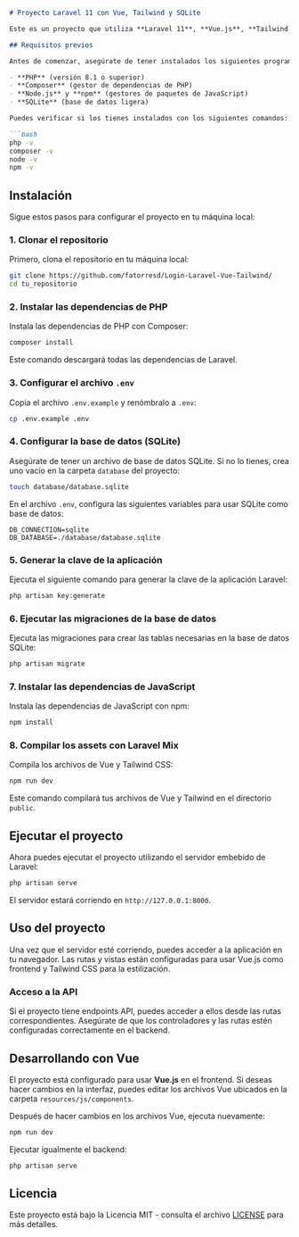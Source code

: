 ```markdown
# Proyecto Laravel 11 con Vue, Tailwind y SQLite

Este es un proyecto que utiliza **Laravel 11**, **Vue.js**, **Tailwind CSS** y **SQLite**. A continuación, te proporcionamos las instrucciones para instalar y ejecutar el proyecto en tu máquina local.

## Requisitos previos

Antes de comenzar, asegúrate de tener instalados los siguientes programas en tu sistema:

- **PHP** (versión 8.1 o superior)
- **Composer** (gestor de dependencias de PHP)
- **Node.js** y **npm** (gestores de paquetes de JavaScript)
- **SQLite** (base de datos ligera)

Puedes verificar si los tienes instalados con los siguientes comandos:

```bash
php -v
composer -v
node -v
npm -v
```

## Instalación

Sigue estos pasos para configurar el proyecto en tu máquina local:

### 1. Clonar el repositorio

Primero, clona el repositorio en tu máquina local:

```bash
git clone https://github.com/fatorresd/Login-Laravel-Vue-Tailwind/
cd tu_repositorio
```

### 2. Instalar las dependencias de PHP

Instala las dependencias de PHP con Composer:

```bash
composer install
```

Este comando descargará todas las dependencias de Laravel.

### 3. Configurar el archivo `.env`

Copia el archivo `.env.example` y renómbralo a `.env`:

```bash
cp .env.example .env
```

### 4. Configurar la base de datos (SQLite)

Asegúrate de tener un archivo de base de datos SQLite. Si no lo tienes, crea uno vacío en la carpeta `database` del proyecto:

```bash
touch database/database.sqlite
```

En el archivo `.env`, configura las siguientes variables para usar SQLite como base de datos:

```env
DB_CONNECTION=sqlite
DB_DATABASE=./database/database.sqlite
```

### 5. Generar la clave de la aplicación

Ejecuta el siguiente comando para generar la clave de la aplicación Laravel:

```bash
php artisan key:generate
```

### 6. Ejecutar las migraciones de la base de datos

Ejecuta las migraciones para crear las tablas necesarias en la base de datos SQLite:

```bash
php artisan migrate
```

### 7. Instalar las dependencias de JavaScript

Instala las dependencias de JavaScript con npm:

```bash
npm install
```

### 8. Compilar los assets con Laravel Mix

Compila los archivos de Vue y Tailwind CSS:

```bash
npm run dev
```

Este comando compilará tus archivos de Vue y Tailwind en el directorio `public`.

## Ejecutar el proyecto

Ahora puedes ejecutar el proyecto utilizando el servidor embebido de Laravel:

```bash
php artisan serve
```

El servidor estará corriendo en `http://127.0.0.1:8000`.

## Uso del proyecto

Una vez que el servidor esté corriendo, puedes acceder a la aplicación en tu navegador. Las rutas y vistas están configuradas para usar Vue.js como frontend y Tailwind CSS para la estilización.

### Acceso a la API

Si el proyecto tiene endpoints API, puedes acceder a ellos desde las rutas correspondientes. Asegúrate de que los controladores y las rutas estén configuradas correctamente en el backend.

## Desarrollando con Vue

El proyecto está configurado para usar **Vue.js** en el frontend. Si deseas hacer cambios en la interfaz, puedes editar los archivos Vue ubicados en la carpeta `resources/js/components`.

Después de hacer cambios en los archivos Vue, ejecuta nuevamente:

```bash
npm run dev
```

Ejecutar igualmente el backend:
```bash
php artisan serve
```

## Licencia

Este proyecto está bajo la Licencia MIT - consulta el archivo [LICENSE](LICENSE) para más detalles.
